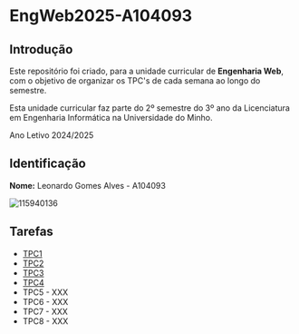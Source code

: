 # EngWeb2025-A104093

## Introdução

Este repositório foi criado, para a unidade curricular de **Engenharia Web**, com o objetivo de organizar os TPC's de cada semana ao longo do semestre.

Esta unidade curricular faz parte do 2º semestre do 3º ano da Licenciatura em Engenharia Informática na Universidade do Minho.

Ano Letivo 2024/2025

## Identificação
**Nome:** Leonardo Gomes Alves - A104093

![115940136](https://github.com/user-attachments/assets/68bdbc41-86fd-4a82-91ad-d08d2e9787ac)

## Tarefas
<ul>
  <li><a href="https://github.com/LeonardoGomesAlves/EngWeb2025-A104093/tree/main/TPC1">TPC1</a></li>
  <li><a href="https://github.com/LeonardoGomesAlves/EngWeb2025-A104093/tree/main/TPC2">TPC2</a></li>
  <li><a href="https://github.com/LeonardoGomesAlves/EngWeb2025-A104093/tree/main/TPC3">TPC3</a></li>
  <li><a href="https://github.com/LeonardoGomesAlves/EngWeb2025-A104093/tree/main/TPC4">TPC4</a></li>
  <li>TPC5 - XXX</li>
  <li>TPC6 - XXX</li>
  <li>TPC7 - XXX</li>
  <li>TPC8 - XXX</li>
</ul>
